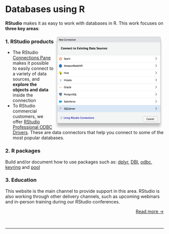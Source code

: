 
# Databases using R

**RStudio** makes it as easy to work with databases in R. This work focuses on **three key areas**:

<div>
<img src="/homepage/connection.png" align="right" height="300" width="350">
</div>

### 1. RStudio products

- The RStudio [Connections Pane](/connections) makes it possible to easily connect to a variety of data sources, and **explore the objects and data** inside the connection 
- To RStudio commercial customers, we offer [RStudio Professional ODBC Drivers](/tooling/pro-drivers). These are data connectors that help you connect to some of the most popular databases.

### 2. R packages

Build and/or document how to use packages such as: [dplyr](/dplyr), [DBI](/dbi), [odbc](/odbc), [keyring](/best-practices/managing-credentials/) and [pool](/pool)


### 3. Education

This website is the main channel to provide support in this area.  RStudio is also working through other delivery channels, such as upcoming webinars and in-person training during our RStudio conferences.

<p align = "right">
  <a href="/getting-started/overview" class="more" title="Read More...">Read more &rarr;</a>
</p>


</br>

<hr>
